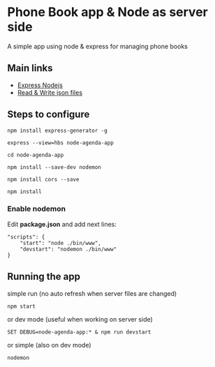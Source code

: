 # Phone Book app & Node as server side

A simple app using node & express for managing phone books

## Main links

 - [Express Nodejs](https://developer.mozilla.org/en-US/docs/Learn/Server-side/Express_Nodejs/skeleton_website)
 - [Read & Write json files](http://stackabuse.com/reading-and-writing-json-files-with-node-js/)

## Steps to configure

```
npm install express-generator -g
```

```
express --view=hbs node-agenda-app
```

```
cd node-agenda-app
```

```
npm install --save-dev nodemon
```

```
npm install cors --save
```

```
npm install
```

### Enable nodemon
Edit **package.json** and add next lines:
```
"scripts": {
    "start": "node ./bin/www",
    "devstart": "nodemon ./bin/www"
}
```

## Running the app

simple run (no auto refresh when server files are changed)
```
npm start
```
or dev mode (useful when working on server side)
```
SET DEBUG=node-agenda-app:* & npm run devstart
```
or simple (also on dev mode)
```
nodemon
```
